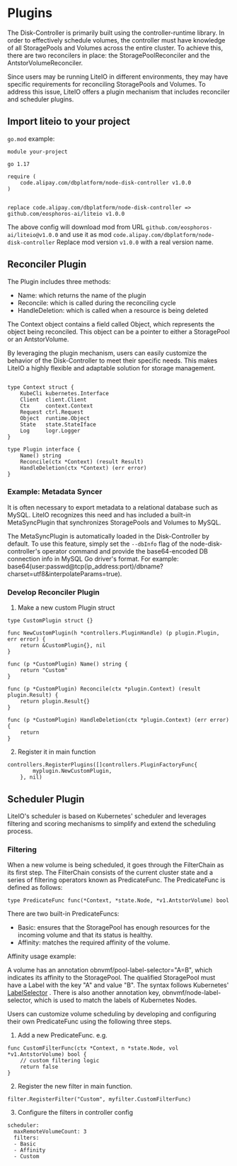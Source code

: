 # Plugins

The Disk-Controller is primarily built using the controller-runtime library. In order to effectively schedule volumes, the controller must have knowledge of all StoragePools and Volumes across the entire cluster. To achieve this, there are two reconcilers in place: the StoragePoolReconciler and the AntstorVolumeReconciler.

Since users may be running LiteIO in different environments, they may have specific requirements for reconciling StoragePools and Volumes. To address this issue, LiteIO offers a plugin mechanism that includes reconciler and scheduler plugins.

## Import liteio to your project

`go.mod` example:

```
module your-project

go 1.17

require (
    code.alipay.com/dbplatform/node-disk-controller v1.0.0
)


replace code.alipay.com/dbplatform/node-disk-controller => github.com/eosphoros-ai/liteio v1.0.0
```

The above config will download mod from URL `github.com/eosphoros-ai/liteio@v1.0.0` and use it as mod `code.alipay.com/dbplatform/node-disk-controller`
Replace mod version `v1.0.0` with a real version name.


## Reconciler Plugin

The Plugin includes three methods:
- Name: which returns the name of the plugin
- Reconcile: which is called during the reconciling cycle
- HandleDeletion: which is called when a resource is being deleted

The Context object contains a field called Object, which represents the object being reconciled. This object can be a pointer to either a StoragePool or an AntstorVolume.

By leveraging the plugin mechanism, users can easily customize the behavior of the Disk-Controller to meet their specific needs. This makes LiteIO a highly flexible and adaptable solution for storage management.


```

type Context struct {
	KubeCli kubernetes.Interface
	Client  client.Client
	Ctx     context.Context
	Request ctrl.Request
	Object  runtime.Object
	State   state.StateIface
	Log     logr.Logger
}

type Plugin interface {
	Name() string
	Reconcile(ctx *Context) (result Result)
	HandleDeletion(ctx *Context) (err error)
}

```

### Example: Metadata Syncer

It is often necessary to export metadata to a relational database such as MySQL. LiteIO recognizes this need and has included a built-in MetaSyncPlugin that synchronizes StoragePools and Volumes to MySQL.

The MetaSyncPlugin is automatically loaded in the Disk-Controller by default. To use this feature, simply set the `--dbInfo` flag of the node-disk-controller's operator command and provide the base64-encoded DB connection info in MySQL Go driver's format. For example: base64(user:passwd@tcp(ip_address:port)/dbname?charset=utf8&interpolateParams=true).

### Develop Reconciler Plugin

1. Make a new custom Plugin struct

```
type CustomPlugin struct {}

func NewCustomPlugin(h *controllers.PluginHandle) (p plugin.Plugin, err error) {
    return &CustomPlugin{}, nil
}

func (p *CustomPlugin) Name() string {
	return "Custom"
}

func (p *CustomPlugin) Reconcile(ctx *plugin.Context) (result plugin.Result) {
	return plugin.Result{}
}

func (p *CustomPlugin) HandleDeletion(ctx *plugin.Context) (err error) {
	return
}

```

2. Register it in main function

```
controllers.RegisterPlugins([]controllers.PluginFactoryFunc{
		myplugin.NewCustomPlugin,
	}, nil)
```


## Scheduler Plugin

LiteIO's scheduler is based on Kubernetes' scheduler and leverages filtering and scoring mechanisms to simplify and extend the scheduling process.


### Filtering

When a new volume is being scheduled, it goes through the FilterChain as its first step. The FilterChain consists of the current cluster state and a series of filtering operators known as PredicateFunc. The PredicateFunc is defined as follows:
```
type PredicateFunc func(*Context, *state.Node, *v1.AntstorVolume) bool
```

There are two built-in PredicateFuncs:

- Basic: ensures that the StoragePool has enough resources for the incoming volume and that its status is healthy.
- Affinity: matches the required affinity of the volume.

Affinity usage example:

A volume has an annotation obnvmf/pool-label-selector="A=B", which indicates its affinity to the StoragePool. The qualified StoragePool must have a Label with the key "A" and value "B". The syntax follows Kubernetes' [LabelSelector](https://kubernetes.io/docs/concepts/overview/working-with-objects/labels/) . There is also another annotation key, obnvmf/node-label-selector, which is used to match the labels of Kubernetes Nodes.

Users can customize volume scheduling by developing and configuring their own PredicateFunc using the following three steps.

1. Add a new PredicateFunc. e.g.

```
func CustomFilterFunc(ctx *Context, n *state.Node, vol *v1.AntstorVolume) bool {
    // custom filtering logic
    return false
}
```

2. Register the new filter in main function.

```
filter.RegisterFilter("Custom", myfilter.CustomFilterFunc)
```

3. Configure the filters in controller config

```
scheduler:
  maxRemoteVolumeCount: 3
  filters:
  - Basic
  - Affinity
  - Custom
```